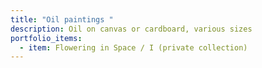 ```yaml
---
title: "Oil paintings "
description: Oil on canvas or cardboard, various sizes
portfolio_items:
  - item: Flowering in Space / I (private collection)
---
```

